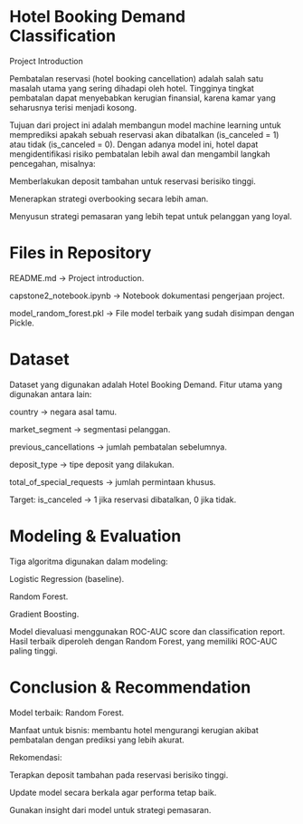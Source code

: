 # Hotel Booking Demand Classification
  Project Introduction

Pembatalan reservasi (hotel booking cancellation) adalah salah satu masalah utama yang sering dihadapi oleh hotel. Tingginya tingkat pembatalan dapat menyebabkan kerugian finansial, karena kamar yang seharusnya terisi menjadi kosong.

Tujuan dari project ini adalah membangun model machine learning untuk memprediksi apakah sebuah reservasi akan dibatalkan (is_canceled = 1) atau tidak (is_canceled = 0). Dengan adanya model ini, hotel dapat mengidentifikasi risiko pembatalan lebih awal dan mengambil langkah pencegahan, misalnya:

Memberlakukan deposit tambahan untuk reservasi berisiko tinggi.

Menerapkan strategi overbooking secara lebih aman.

Menyusun strategi pemasaran yang lebih tepat untuk pelanggan yang loyal.
# Files in Repository

README.md → Project introduction.

capstone2_notebook.ipynb → Notebook dokumentasi pengerjaan project.

model_random_forest.pkl → File model terbaik yang sudah disimpan dengan Pickle.

#  Dataset

Dataset yang digunakan adalah Hotel Booking Demand.
Fitur utama yang digunakan antara lain:

country → negara asal tamu.

market_segment → segmentasi pelanggan.

previous_cancellations → jumlah pembatalan sebelumnya.

deposit_type → tipe deposit yang dilakukan.

total_of_special_requests → jumlah permintaan khusus.

Target: is_canceled → 1 jika reservasi dibatalkan, 0 jika tidak.

# Modeling & Evaluation

Tiga algoritma digunakan dalam modeling:

Logistic Regression (baseline).

Random Forest.

Gradient Boosting.

Model dievaluasi menggunakan ROC-AUC score dan classification report.
 Hasil terbaik diperoleh dengan Random Forest, yang memiliki ROC-AUC paling tinggi.

# Conclusion & Recommendation

Model terbaik: Random Forest.

Manfaat untuk bisnis: membantu hotel mengurangi kerugian akibat pembatalan dengan prediksi yang lebih akurat.

Rekomendasi:

Terapkan deposit tambahan pada reservasi berisiko tinggi.

Update model secara berkala agar performa tetap baik.

Gunakan insight dari model untuk strategi pemasaran.

